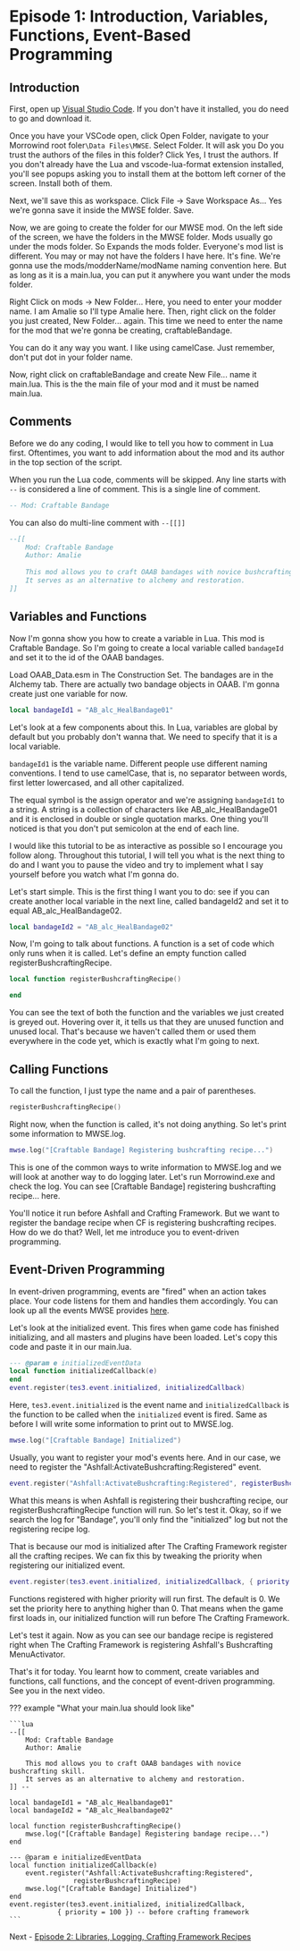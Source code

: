 # Episode 1: Introduction, Variables, Functions, Event-Based Programming

## Introduction

First, open up [Visual Studio Code](https://code.visualstudio.com/). If you don't have it installed, you do need to go and download it. 

Once you have your VSCode open, click Open Folder, navigate to your Morrowind root foler`\Data Files\MWSE`. Select Folder. It will ask you Do you trust the authors of the files in this folder? Click Yes, I trust the authors. If you don't already have the Lua and vscode-lua-format extension installed, you'll see popups asking you to install them at the bottom left corner of the screen. Install both of them. 

Next, we'll save this as workspace. Click File -> Save Workspace As... Yes we're gonna save it inside the MWSE folder. Save. 

Now, we are going to create the folder for our MWSE mod. On the left side of the screen, we have the folders in the MWSE folder. Mods usually go under the mods folder. So Expands the mods folder. Everyone's mod list is different. You may or may not have the folders I have here. It's fine. We're gonna use the mods/modderName/modName naming convention here. But as long as it is a main.lua, you can put it anywhere you want under the mods folder. 

Right Click on mods -> New Folder... Here, you need to enter your modder name. I am Amalie so I'll type Amalie here. Then, right click on the folder you just created, New Folder... again. This time we need to enter the name for the mod that we're gonna be creating, craftableBandage.

You can do it any way you want. I like using camelCase. Just remember, don't put dot in your folder name. 

Now, right click on craftableBandage and create New File... name it main.lua. This is the the main file of your mod and it must be named main.lua. 

## Comments

Before we do any coding, I would like to tell you how to comment in Lua first. Oftentimes, you want to add information about the mod and its author in the top section of the script. 

When you run the Lua code, comments will be skipped. Any line starts with `--` is considered a line of comment. This is a single line of comment. 

```lua
-- Mod: Craftable Bandage
```

You can also do multi-line comment with ``--[[]]``

```lua
--[[
    Mod: Craftable Bandage
    Author: Amalie
	
	This mod allows you to craft OAAB bandages with novice bushcrafting skill.
	It serves as an alternative to alchemy and restoration.
]] 
```
## Variables and Functions 

Now I'm gonna show you how to create a variable in Lua. This mod is Craftable Bandage. So I'm going to create a local variable called `bandageId` and set it to the id of the OAAB bandages. 

Load OAAB_Data.esm in The Construction Set. The bandages are in the Alchemy tab. There are actually two bandage objects in OAAB. I'm gonna create just one variable for now.

```lua
local bandageId1 = "AB_alc_HealBandage01"
```

Let's look at a few components about this. In Lua, variables are global by default but you probably don't wanna that. We need to specify that it is a local variable. 

`bandageId1` is the variable name. Different people use different naming conventions. I tend to use camelCase, that is, no separator between words, first letter lowercased, and all other capitalized. 

The equal symbol is the assign operator and we're assigning `bandageId1` to a string. A string is a collection of characters like AB_alc_HealBandage01 and it is enclosed in double or single quotation marks. One thing you'll noticed is that you don't put semicolon at the end of each line. 

I would like this tutorial to be as interactive as possible so I encourage you follow along. Throughout this tutorial, I will tell you what is the next thing to do and I want you to pause the video and try to implement what I say yourself before you watch what I'm gonna do. 

Let's start simple. This is the first thing I want you to do: see if you can create another local variable in the next line, called bandageId2 and set it to equal AB_alc_HealBandage02. 

```lua
local bandageId2 = "AB_alc_HealBandage02"
```

Now, I'm going to talk about functions. A function is a set of code which only runs when it is called. Let's define an empty function called registerBushcraftingRecipe.

``` lua
local function registerBushcraftingRecipe()

end
```

You can see the text of both the function and the variables we just created is greyed out. Hovering over it, it tells us that they are unused function and unused local. That's because we haven't called them or used them everywhere in the code yet, which is exactly what I'm going to next. 

## Calling Functions

To call the function, I just type the name and a pair of parentheses.

```lua
registerBushcraftingRecipe()
```

Right now, when the function is called, it's not doing anything. So let's print some information to MWSE.log. 

```lua
mwse.log("[Craftable Bandage] Registering bushcrafting recipe...")
```

This is one of the common ways to write information to MWSE.log and we will look at another way to do logging later. Let's run Morrowind.exe and check the log. You can see [Craftable Bandage] registering bushcrafting recipe... here. 

You'll notice it run before Ashfall and Crafting Framework. But we want to register the bandage recipe when CF is registering bushcrafting recipes. How do we do that? Well, let me introduce you to event-driven programming. 

## Event-Driven Programming

In event-driven programming, events are "fired" when an action takes place. Your code listens for them and handles them accordingly. You can look up all the events MWSE provides [here](https://mwse.github.io/MWSE/events/initialized/). 

Let's look at the initialized event. This fires when game code has finished initializing, and all masters and plugins have been loaded. Let's copy this code and paste it in our main.lua.

```lua
--- @param e initializedEventData
local function initializedCallback(e)
end
event.register(tes3.event.initialized, initializedCallback)
```

Here, `tes3.event.initialized` is the event name and `initializedCallback` is the function to be called when the `initialized` event is fired. Same as before I will write some information to print out to MWSE.log.

```lua
mwse.log("[Craftable Bandage] Initialized")
```

Usually, you want to register your mod's events here. And in our case, we need to register the "Ashfall:ActivateBushcrafting:Registered" event. 

```lua
event.register("Ashfall:ActivateBushcrafting:Registered", registerBushcraftingRecipe)
```

What this means is when Ashfall is registering their bushcrafting recipe, our registerBushcraftingRecipe function will run. So let's test it. Okay, so if we search the log for "Bandage", you'll only find the "initialized" log but not the registering recipe log. 

That is because our mod is initialized after The Crafting Framework register all the crafting recipes. We can fix this by tweaking the priority when registering our initialized event. 

```lua
event.register(tes3.event.initialized, initializedCallback, { priority = 100 })
```

Functions registered with higher priority will run first. The default is 0. We set the priority here to anything higher than 0. That means when the game first loads in, our initialized function will run before The Crafting Framework. 

Let's test it again. Now as you can see our bandage recipe is registered right when The Crafting Framework is registering Ashfall's Bushcrafting MenuActivator.

That's it for today. You learnt how to comment, create variables and functions, call functions, and the concept of event-driven programming. See you in the next video. 

??? example "What your main.lua should look like"
    
    ```lua
    --[[
        Mod: Craftable Bandage
        Author: Amalie
        
        This mod allows you to craft OAAB bandages with novice bushcrafting skill.
        It serves as an alternative to alchemy and restoration.
    ]] --

    local bandageId1 = "AB_alc_Healbandage01"
    local bandageId2 = "AB_alc_Healbandage02"

    local function registerBushcraftingRecipe()
        mwse.log("[Craftable Bandage] Registering bandage recipe...")
    end

    --- @param e initializedEventData
    local function initializedCallback(e)
        event.register("Ashfall:ActivateBushcrafting:Registered",
                    registerBushcraftingRecipe)
        mwse.log("[Craftable Bandage] Initialized")
    end
    event.register(tes3.event.initialized, initializedCallback,
                { priority = 100 }) -- before crafting framework
    ```

Next - [Episode 2: Libraries, Logging, Crafting Framework Recipes](https://amaliegay.github.io/mwse-modding-tutorial/2_crafting_framework_recipes/)